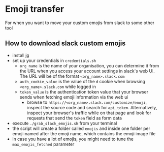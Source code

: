 # Emoji transfer

For when you want to move your custom emojis from slack to some other tool

## How to download slack custom emojis

- install [jq](https://jqlang.github.io/jq/)
- set up your credentials in `credentials.sh`
  - `org_name` is the name of your organisation, you can determine it from the URL when you access your account settings in slack's web UI.
    The URL will be of the format `<org_name>.slack.com`
  - `auth_cookie_value` is the value of the `d` cookie when browsing `<org_name>.slack.com` while logged in
  - `token_value` is the authentication token value that your browser sends when fetching emoji information via the web ui
    - browse to `https://<org_name>.slack.com/customize/emoji`, inspect the source code and search for `api_token`. 
      Alternatively, inspect your browser's traffic while on that page and look for requests that send the `token` field as form data
- execute `./grab_slack_emojis.sh` from your terminal
- the script will create a folder called `emojis` and inside one folder per emoji named after the emoji name, which contains the emoji image file
- in case you have a lot of emojis, you might need to tune the `max_emojis_fetched` parameter
